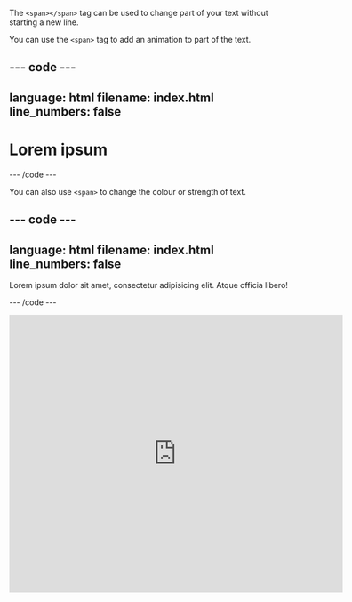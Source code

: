 The `<span></span>` tag can be used to change part of your text without starting a new line.

You can use the `<span>` tag to add an animation to part of the text.

## --- code ---

language: html
filename: index.html
line_numbers: false
--------------------------------------------------------

<h1><span class="movemeleft">L</span>orem ipsum</h1>
--- /code ---

You can also use `<span>` to change the colour or strength of text.

## --- code ---

language: html
filename: index.html
line_numbers: false
--------------------------------------------------------

  <p>Lorem ipsum dolor sit amet, consectetur adipisicing elit. <span class="tertiary scaleme">Atque</span> officia libero! </p>

\--- /code ---

<iframe src="https://editor.raspberrypi.org/en/embed/viewer/web-animate-span" width="600" height="500" frameborder="0" marginwidth="0" marginheight="0" allowfullscreen> </iframe>

